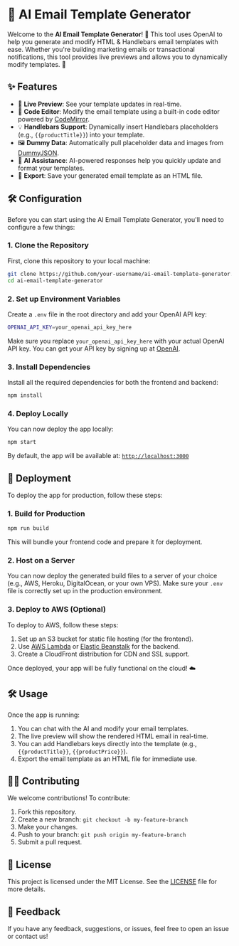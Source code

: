 # 🚀 AI Email Template Generator

Welcome to the **AI Email Template Generator**! 🎉 This tool uses OpenAI to help you generate and modify HTML & Handlebars email templates with ease. Whether you're building marketing emails or transactional notifications, this tool provides live previews and allows you to dynamically modify templates. 🤖

## ✨ Features

- 🔄 **Live Preview**: See your template updates in real-time.
- 📝 **Code Editor**: Modify the email template using a built-in code editor powered by [CodeMirror](https://codemirror.net/).
- 💡 **Handlebars Support**: Dynamically insert Handlebars placeholders (e.g., `{{productTitle}}`) into your template.
- 🖼️ **Dummy Data**: Automatically pull placeholder data and images from [DummyJSON](https://dummyjson.com/).
- 🧩 **AI Assistance**: AI-powered responses help you quickly update and format your templates.
- 🎨 **Export**: Save your generated email template as an HTML file.

## 🛠️ Configuration

Before you can start using the AI Email Template Generator, you'll need to configure a few things:

### 1. Clone the Repository

First, clone this repository to your local machine:

```bash
git clone https://github.com/your-username/ai-email-template-generator.git
cd ai-email-template-generator
```

### 2. Set up Environment Variables

Create a `.env` file in the root directory and add your OpenAI API key:

```bash
OPENAI_API_KEY=your_openai_api_key_here
```

Make sure you replace `your_openai_api_key_here` with your actual OpenAI API key. You can get your API key by signing up at [OpenAI](https://openai.com/).

### 3. Install Dependencies

Install all the required dependencies for both the frontend and backend:

```bash
npm install
```

### 4. Deploy Locally

You can now deploy the app locally:

```bash
npm start
```

By default, the app will be available at: [`http://localhost:3000`](http://localhost:3000)

## 🚀 Deployment

To deploy the app for production, follow these steps:

### 1. Build for Production

```bash
npm run build
```

This will bundle your frontend code and prepare it for deployment.

### 2. Host on a Server

You can now deploy the generated build files to a server of your choice (e.g., AWS, Heroku, DigitalOcean, or your own VPS). Make sure your `.env` file is correctly set up in the production environment.

### 3. Deploy to AWS (Optional)

To deploy to AWS, follow these steps:

1. Set up an S3 bucket for static file hosting (for the frontend).
2. Use [AWS Lambda](https://aws.amazon.com/lambda/) or [Elastic Beanstalk](https://aws.amazon.com/elasticbeanstalk/) for the backend.
3. Create a CloudFront distribution for CDN and SSL support.

Once deployed, your app will be fully functional on the cloud! ☁️

## 🛠️ Usage

Once the app is running:

1. You can chat with the AI and modify your email templates.
2. The live preview will show the rendered HTML email in real-time.
3. You can add Handlebars keys directly into the template (e.g., `{{productTitle}}`, `{{productPrice}}`).
4. Export the email template as an HTML file for immediate use.

## 🧑‍💻 Contributing

We welcome contributions! To contribute:

1. Fork this repository.
2. Create a new branch: `git checkout -b my-feature-branch`
3. Make your changes.
4. Push to your branch: `git push origin my-feature-branch`
5. Submit a pull request.

## 🤝 License

This project is licensed under the MIT License. See the [LICENSE](LICENSE) file for more details.

## 💬 Feedback

If you have any feedback, suggestions, or issues, feel free to open an issue or contact us!

